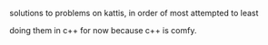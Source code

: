 solutions to problems on kattis, in order of most attempted to least

doing them in c++ for now because c++ is comfy.

